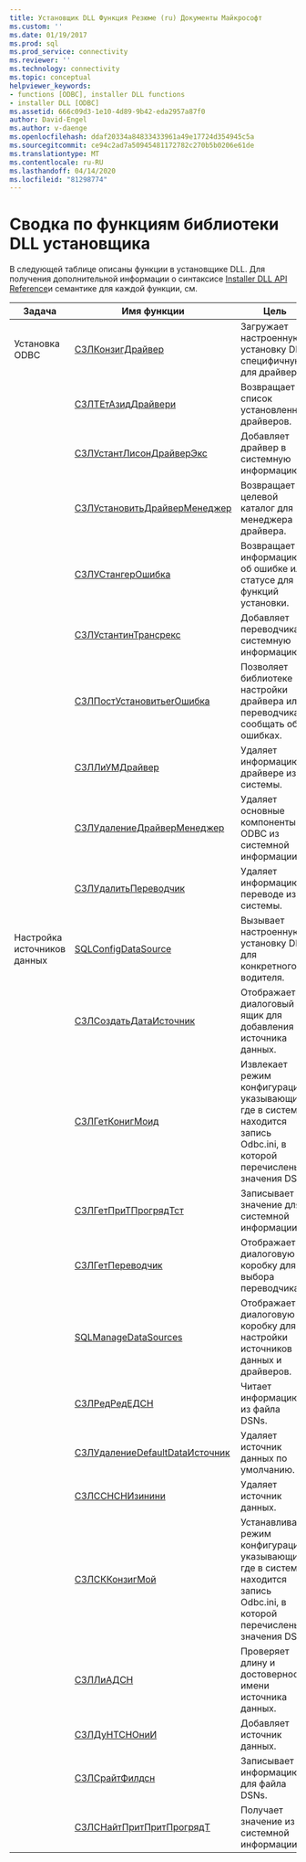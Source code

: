 ```yaml
---
title: Установщик DLL Функция Резюме (ru) Документы Майкрософт
ms.custom: ''
ms.date: 01/19/2017
ms.prod: sql
ms.prod_service: connectivity
ms.reviewer: ''
ms.technology: connectivity
ms.topic: conceptual
helpviewer_keywords:
- functions [ODBC], installer DLL functions
- installer DLL [ODBC]
ms.assetid: 666c09d3-1e10-4d89-9b42-eda2957a87f0
author: David-Engel
ms.author: v-daenge
ms.openlocfilehash: ddaf20334a84833433961a49e17724d354945c5a
ms.sourcegitcommit: ce94c2ad7a50945481172782c270b5b0206e61de
ms.translationtype: MT
ms.contentlocale: ru-RU
ms.lasthandoff: 04/14/2020
ms.locfileid: "81298774"
---
```

# <a name="installer-dll-function-summary"></a>Сводка по функциям библиотеки DLL установщика
В следующей таблице описаны функции в установщике DLL. Для получения дополнительной информации о синтаксисе [Installer DLL API Reference](../../../odbc/reference/syntax/installer-dll-api-reference-function.md)и семантике для каждой функции, см.  
  
|Задача|Имя функции|Цель|  
|----------|-------------------|-------------|  
|Установка ODBC|[СЗЛКонзигДрайвер](../../../odbc/reference/syntax/sqlconfigdriver-function.md)|Загружает настроенную установку DLL, специфичную для драйвера.|  
||[СЗЛТЕтАзидДрайвери](../../../odbc/reference/syntax/sqlgetinstalleddrivers-function.md)|Возвращает список установленных драйверов.|  
||[СЗЛУстантЛисонДрайверЭкс](../../../odbc/reference/syntax/sqlinstalldriverex-function.md)|Добавляет драйвер в системную информацию.|  
||[СЗЛУстановитьДрайверМенеджер](../../../odbc/reference/syntax/sqlinstalldrivermanager-function.md)|Возвращает целевой каталог для менеджера драйвера.|  
||[СЗЛУСтангерОшибка](../../../odbc/reference/syntax/sqlinstallererror-function.md)|Возвращает информацию об ошибке или статусе для функций установки.|  
||[СЗЛУстантинТрансрекс](../../../odbc/reference/syntax/sqlinstalltranslatorex-function.md)|Добавляет переводчика в системную информацию.|  
||[СЗЛПостУстановитьerОшибка](../../../odbc/reference/syntax/sqlpostinstallererror-function.md)|Позволяет библиотеке настройки драйвера или переводчика сообщать об ошибках.|  
||[СЗЛЛиУМДрайвер](../../../odbc/reference/syntax/sqlremovedriver-function.md)|Удаляет информацию о драйвере из системы.|  
||[СЗЛУдалениеДрайверМенеджер](../../../odbc/reference/syntax/sqlremovedrivermanager-function.md)|Удаляет основные компоненты ODBC из системной информации.|  
||[СЗЛУдалитьПереводчик](../../../odbc/reference/syntax/sqlremovetranslator-function.md)|Удаляет информацию о переводе из системы.|  
|Настройка источников данных|[SQLConfigDataSource](../../../odbc/reference/syntax/sqlconfigdatasource-function.md)|Вызывает настроенную установку DLL для конкретного водителя.|  
||[СЗЛСоздатьДатаИсточник](../../../odbc/reference/syntax/sqlcreatedatasource-function.md)|Отображает диалоговый ящик для добавления источника данных.|  
||[СЗЛГетКонигМоид](../../../odbc/reference/syntax/sqlgetconfigmode-function.md)|Извлекает режим конфигурации, указывающий, где в системе находится запись Odbc.ini, в которой перечислены значения DSN.|  
||[СЗЛГетПриТПрогрядТст](../../../odbc/reference/syntax/sqlgetprivateprofilestring-function.md)|Записывает значение для системной информации.|  
||[СЗЛГетПереводчик](../../../odbc/reference/syntax/sqlgettranslator-function.md)|Отображает диалоговую коробку для выбора переводчика.|  
||[SQLManageDataSources](../../../odbc/reference/syntax/sqlmanagedatasources.md)|Отображает диалоговую коробку для настройки источников данных и драйверов.|  
||[СЗЛРедРедЕДСН](../../../odbc/reference/syntax/sqlreadfiledsn-function.md)|Читает информацию из файла DSNs.|  
||[СЗЛУдалениеDefaultDataИсточник](../../../odbc/reference/syntax/sqlremovedefaultdatasource-function.md)|Удаляет источник данных по умолчанию.|  
||[СЗЛССНСНИзинини](../../../odbc/reference/syntax/sqlremovedsnfromini-function.md)|Удаляет источник данных.|  
||[СЗЛСККонзигМой](../../../odbc/reference/syntax/sqlsetconfigmode-function.md)|Устанавливает режим конфигурации, указывающий, где в системе находится запись Odbc.ini, в которой перечислены значения DSN.|  
||[СЗЛЛиАДСН](../../../odbc/reference/syntax/sqlvaliddsn-function.md)|Проверяет длину и достоверность имени источника данных.|  
||[СЗЛДуНТСНОниИ](../../../odbc/reference/syntax/sqlwritedsntoini-function.md)|Добавляет источник данных.|  
||[СЗЛСрайтФилдсн](../../../odbc/reference/syntax/sqlwritefiledsn-function.md)|Записывает информацию для файла DSNs.|  
||[СЗЛСНайтПритПритПрогрядТ](../../../odbc/reference/syntax/sqlwriteprivateprofilestring-function.md)|Получает значение из системной информации.|
